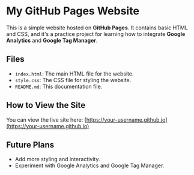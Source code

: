# My GitHub Pages Website

This is a simple website hosted on **GitHub Pages**. It contains basic HTML and CSS, and it's a practice project for learning how to integrate **Google Analytics** and **Google Tag Manager**.

## Files

- `index.html`: The main HTML file for the website.
- `style.css`: The CSS file for styling the website.
- `README.md`: This documentation file.

## How to View the Site

You can view the live site here: [https://your-username.github.io](https://your-username.github.io)

## Future Plans

- Add more styling and interactivity.
- Experiment with Google Analytics and Google Tag Manager.
